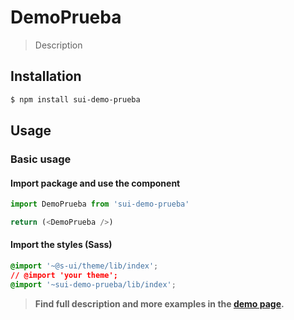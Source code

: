 # DemoPrueba

> Description

<!-- ![](./assets/preview.png) -->

## Installation

```sh
$ npm install sui-demo-prueba
```

## Usage

### Basic usage

#### Import package and use the component

```js
import DemoPrueba from 'sui-demo-prueba'

return (<DemoPrueba />)
```

#### Import the styles (Sass)

```css
@import '~@s-ui/theme/lib/index';
// @import 'your theme';
@import '~sui-demo-prueba/lib/index';
```


> **Find full description and more examples in the [demo page](#).**